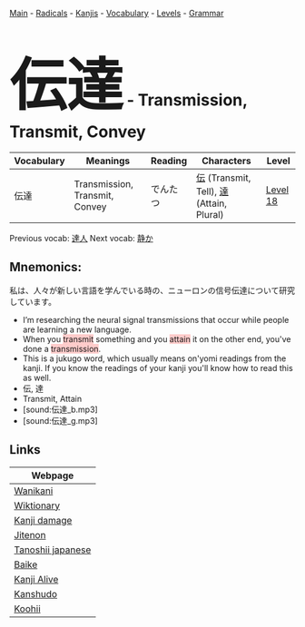 <style> bigfont {font-size: 100px}</style>
[Main](../README.md) -
[Radicals](../radicals.md) -
[Kanjis](../kanjis.md) -
[Vocabulary](../vocabulary.md) -
[Levels](../levels.md) -
[Grammar](../grammar.md)
# <bigfont> 伝達</bigfont> - Transmission, Transmit, Convey 

| Vocabulary | Meanings | Reading | Characters | Level |
| --- | --- | --- | --- | --- |
| 伝達 | Transmission, Transmit, Convey | でんたつ |  [伝](../kanjis/伝.md) (Transmit, Tell), [達](../kanjis/達.md) (Attain, Plural) | [Level 18](../levels/wk_level18.md) |

Previous vocab: [達人](達人.md) Next vocab: [静か](静か.md) 

## Mnemonics:
私は、人々が新しい言語を学んでいる時の、ニューロンの信号伝達について研究しています。
* I’m researching the neural signal transmissions that occur while people are learning a new language.
* When you <span style="background-color:#ffcccb"> transmit</span> something and you <span style="background-color:#ffcccb"> attain</span> it on the other end, you've done a <span style="background-color:#ffcccb"> transmission</span>.
* This is a jukugo word, which usually means on'yomi readings from the kanji. If you know the readings of your kanji you'll know how to read this as well.
* 伝, 達
* Transmit, Attain
* [sound:伝達_b.mp3]
* [sound:伝達_g.mp3]


## Links 

| Webpage |
| --- |
| [Wanikani          ](https://www.wanikani.com/kanji/伝達) |
| [Wiktionary        ](https://en.wiktionary.org/wiki/伝達) |
| [Kanji damage      ](http://www.kanjidamage.com/kanji/search?utf8=✓&q=伝達) |
| [Jitenon           ](https://jitenon.com/kanji/伝達) |
| [Tanoshii japanese ](https://www.tanoshiijapanese.com/dictionary/kanji.cfm?k=伝達) |
| [Baike             ](https://baike.baidu.com/item/伝達) |
| [Kanji Alive       ](https://app.kanjialive.com/伝達) |
| [Kanshudo          ](https://www.kanshudo.com/searchmn?q=伝達) |
| [Koohii            ](https://kanji.koohii.com/study/kanji/伝達) |
